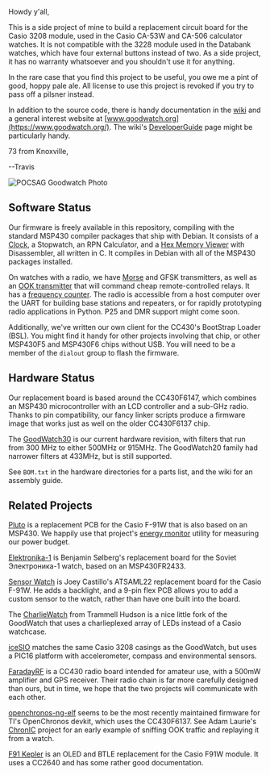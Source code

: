 Howdy y'all,

This is a side project of mine to build a replacement circuit board
for the Casio 3208 module, used in the Casio CA-53W and CA-506
calculator watches.  It is not compatible with the 3228 module used in
the Databank watches, which have four external buttons instead of two.
As a side project, it has no warranty whatsoever and you shouldn't use
it for anything.

In the rare case that you find this project to be useful, you owe me a
pint of good, hoppy pale ale.  All license to use this project is
revoked if you try to pass off a pilsner instead.

In addition to the source code, there is handy documentation in the
[wiki](https://github.com/travisgoodspeed/goodwatch/wiki) and a
general interest website at [www.goodwatch.org](https://www.goodwatch.org/).
The wiki's
[DeveloperGuide](https://github.com/travisgoodspeed/goodwatch/wiki/DeveloperGuide)
page might be particularly handy.

73 from Knoxville,

--Travis

![POCSAG Goodwatch Photo](photos/pocsag.jpg)

## Software Status

Our firmware is freely available in this repository, compiling with
the standard MSP430 compiler packages that ship with Debian.  It
consists of a
[Clock](https://github.com/travisgoodspeed/goodwatch/wiki/ClockApplet),
a Stopwatch, an RPN Calculator, and a [Hex Memory
Viewer](https://github.com/travisgoodspeed/goodwatch/wiki/HexApplet)
with Disassembler, all written in C.  It compiles in Debian with all
of the MSP430 packages installed.

On watches with a radio, we have
[Morse](https://github.com/travisgoodspeed/goodwatch/wiki/MorseApplet)
and GFSK transmitters, as well as an [OOK
transmitter](https://github.com/travisgoodspeed/goodwatch/wiki/OOK_Example)
that will command cheap remote-controlled relays.  It has a [frequency
counter](https://github.com/travisgoodspeed/goodwatch/wiki/CounterApplet).
The radio is accessible from a host computer over the UART for
building base stations and repeaters, or for rapidly prototyping radio
applications in Python.  P25 and DMR support might come soon.

Additionally, we've written our own client for the CC430's BootStrap
Loader (BSL).  You might find it handy for other projects involving
that chip, or other MSP430F5 and MSP430F6 chips without USB.  You will
need to be a member of the `dialout` group to flash the firmware.

## Hardware Status

Our replacement board is based around the CC430F6147, which combines
an MSP430 microcontroller with an LCD controller and a sub-GHz radio.
Thanks to pin compatibility, our fancy linker scripts produce a
firmware image that works just as well on the older CC430F6137
chip.

The
[GoodWatch30](https://github.com/travisgoodspeed/goodwatch/wiki/GoodWatch30)
is our current hardware revision, with filters that run from 300 MHz
to either 500MHz or 915MHz.  The GoodWatch20 family had narrower
filters at 433MHz, but is still supported.

See `BOM.txt` in the hardware directories for a parts list, and the
wiki for an assembly guide.


## Related Projects

[Pluto](https://github.com/carrotIndustries/pluto) is a replacement
PCB for the Casio F-91W that is also based on an MSP430.  We happily
use that project's [energy
monitor](https://github.com/carrotIndustries/energytrace-util)
utility for measuring our power budget.

[Elektronika-1](https://github.com/BenjaminSoelberg/elektronika-1) is
Benjamin Sølberg's replacement board for the Soviet Электроника-1
watch, based on an MSP430FR2433.

[Sensor Watch](https://github.com/joeycastillo/Sensor-Watch/) is Joey
Castillo's ATSAML22 replacement board for the Casio F-91W.  He adds a
backlight, and a 9-pin flex PCB allows you to add a custom sensor to
the watch, rather than have one built into the board.

The [CharlieWatch](https://github.com/osresearch/charliewatch) from
Trammell Hudson is a nice little fork of the GoodWatch that uses a
charlieplexed array of LEDs instead of a Casio watchcase.

[iceSIO](https://github.com/icelord75/icesio) matches the same Casio
3208 casings as the GoodWatch, but uses a PIC16 platform with
accelerometer, compass and environmental sensors.

[FaradayRF](https://faradayrf.com/) is a CC430 radio board intended
for amateur use, with a 500mW amplifier and GPS receiver.  Their radio
chain is far more carefully designed than ours, but in time, we hope
that the two projects will communicate with each other.

[openchronos-ng-elf](https://github.com/BenjaminSoelberg/openchronos-ng-elf)
seems to be the most recently maintained firmware for TI's OpenChronos
devkit, which uses the CC430F6137.  See Adam Laurie's
[ChronIC](http://adamsblog.rfidiot.org/2013/03/you-can-ring-my-bell-adventures-in-sub.html)
project for an early example of sniffing OOK traffic and replaying it
from a watch.

[F91 Kepler](https://gitlab.com/_Pegor/kepler_fw) is an OLED and BTLE
replacement for the Casio F91W module.  It uses a CC2640 and has some
rather good documentation.

